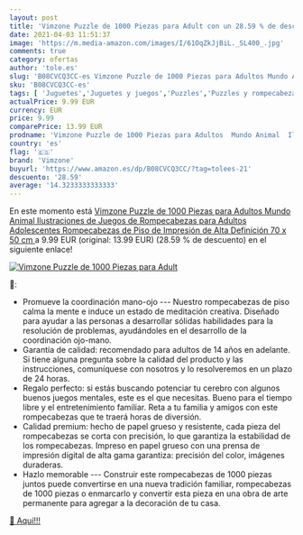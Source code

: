 ```yaml
---
layout: post
title: 'Vimzone Puzzle de 1000 Piezas para Adult con un 28.59 % de descuento'
date: 2021-04-03 11:51:37
image: 'https://m.media-amazon.com/images/I/61OqZkJjBiL._SL400_.jpg'
comments: true
category: ofertas
author: 'tole.es'
slug: 'B08CVCQ3CC-es Vimzone Puzzle de 1000 Piezas para Adultos Mundo Animal...'
sku: 'B08CVCQ3CC-es'
tags: [ 'Juguetes','Juguetes y juegos','Puzzles','Puzzles y rompecabezas','puzzle','rompecabezas','vimzone', ]
actualPrice: 9.99 EUR
currency: EUR
price: 9.99
comparePrice: 13.99 EUR
prodname: 'Vimzone Puzzle de 1000 Piezas para Adultos  Mundo Animal  Ilustraciones de Juegos de Rompecabezas para Adultos  Adolescentes  Rompecabezas de Piso de Impresión de Alta Definición  70 x 50 cm '
country: 'es'
flag: '🇪🇸'
brand: 'Vimzone'
buyurl: 'https://www.amazon.es/dp/B08CVCQ3CC/?tag=tolees-21'
descuento: '28.59'
average: '14.3233333333333'
---
```


En este momento está [Vimzone Puzzle de 1000 Piezas para Adultos  Mundo Animal  Ilustraciones de Juegos de Rompecabezas para Adultos  Adolescentes  Rompecabezas de Piso de Impresión de Alta Definición  70 x 50 cm ](https://www.amazon.es/dp/B08CVCQ3CC/?tag=tolees-21) a 9.99 EUR (original: 13.99 EUR) (28.59 %  de descuento) en el siguiente enlace!

[![Vimzone Puzzle de 1000 Piezas para Adult](https://m.media-amazon.com/images/I/61OqZkJjBiL._SL400_.jpg)](https://www.amazon.es/dp/B08CVCQ3CC/?tag=tolees-21)

🔎:

- Promueve la coordinación mano-ojo --- Nuestro rompecabezas de piso calma la mente e induce un estado de meditación creativa. Diseñado para ayudar a las personas a desarrollar sólidas habilidades para la resolución de problemas, ayudándoles en el desarrollo de la coordinación ojo-mano.
- Garantía de calidad: recomendado para adultos de 14 años en adelante. Si tiene alguna pregunta sobre la calidad del producto y las instrucciones, comuníquese con nosotros y lo resolveremos en un plazo de 24 horas.
- Regalo perfecto: si estás buscando potenciar tu cerebro con algunos buenos juegos mentales, este es el que necesitas. Bueno para el tiempo libre y el entretenimiento familiar. Reta a tu familia y amigos con este rompecabezas que te traerá horas de diversión.
- Calidad premium: hecho de papel grueso y resistente, cada pieza del rompecabezas se corta con precisión, lo que garantiza la estabilidad de los rompecabezas. Impreso en papel grueso con una prensa de impresión digital de alta gama garantiza: precisión del color, imágenes duraderas.
- Hazlo memorable --- Construir este rompecabezas de 1000 piezas juntos puede convertirse en una nueva tradición familiar, rompecabezas de 1000 piezas o enmarcarlo y convertir esta pieza en una obra de arte permanente para agregar a la decoración de tu casa.

[🛒 Aquí!!!](https://www.amazon.es/dp/B08CVCQ3CC/?tag=tolees-21)
